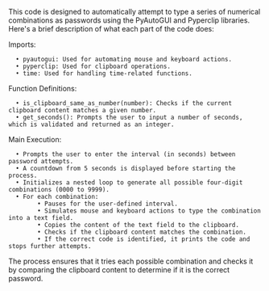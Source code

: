 This code is designed to automatically attempt to type a series of numerical combinations as passwords using the PyAutoGUI and Pyperclip libraries. Here's a brief description of what each part of the code does:

  Imports:

      • pyautogui: Used for automating mouse and keyboard actions.
      • pyperclip: Used for clipboard operations.
      • time: Used for handling time-related functions.

  Function Definitions:

      • is_clipboard_same_as_number(number): Checks if the current clipboard content matches a given number.
      • get_seconds(): Prompts the user to input a number of seconds, which is validated and returned as an integer.
  
  Main Execution:

      • Prompts the user to enter the interval (in seconds) between password attempts.
      • A countdown from 5 seconds is displayed before starting the process.
      • Initializes a nested loop to generate all possible four-digit combinations (0000 to 9999).
      • For each combination:
            • Pauses for the user-defined interval.
            • Simulates mouse and keyboard actions to type the combination into a text field.
            • Copies the content of the text field to the clipboard.
            • Checks if the clipboard content matches the combination.
            • If the correct code is identified, it prints the code and stops further attempts.

The process ensures that it tries each possible combination and checks it by comparing the clipboard content to determine if it is the correct password.
